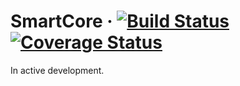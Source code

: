 # SmartCore &middot; [![Build Status](https://travis-ci.org/0exp/smart_core.svg?branch=master)](https://travis-ci.org/0exp/smart_core) [![Coverage Status](https://coveralls.io/repos/github/0exp/smart_core/badge.svg?branch=master)](https://coveralls.io/github/0exp/smart_core?branch=master)

In active development.
